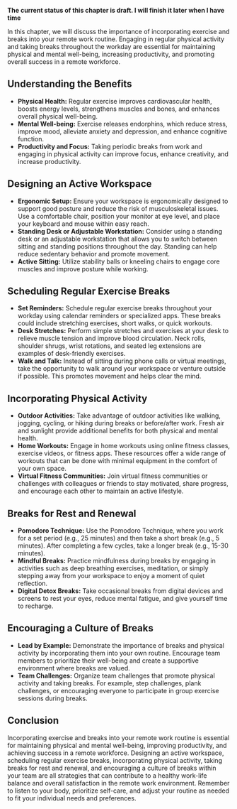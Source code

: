 **The current status of this chapter is draft. I will finish it later when I have time**

In this chapter, we will discuss the importance of incorporating exercise and breaks into your remote work routine. Engaging in regular physical activity and taking breaks throughout the workday are essential for maintaining physical and mental well-being, increasing productivity, and promoting overall success in a remote workforce.

Understanding the Benefits
--------------------------

* **Physical Health:** Regular exercise improves cardiovascular health, boosts energy levels, strengthens muscles and bones, and enhances overall physical well-being.
* **Mental Well-being:** Exercise releases endorphins, which reduce stress, improve mood, alleviate anxiety and depression, and enhance cognitive function.
* **Productivity and Focus:** Taking periodic breaks from work and engaging in physical activity can improve focus, enhance creativity, and increase productivity.

Designing an Active Workspace
-----------------------------

* **Ergonomic Setup:** Ensure your workspace is ergonomically designed to support good posture and reduce the risk of musculoskeletal issues. Use a comfortable chair, position your monitor at eye level, and place your keyboard and mouse within easy reach.
* **Standing Desk or Adjustable Workstation:** Consider using a standing desk or an adjustable workstation that allows you to switch between sitting and standing positions throughout the day. Standing can help reduce sedentary behavior and promote movement.
* **Active Sitting:** Utilize stability balls or kneeling chairs to engage core muscles and improve posture while working.

Scheduling Regular Exercise Breaks
----------------------------------

* **Set Reminders:** Schedule regular exercise breaks throughout your workday using calendar reminders or specialized apps. These breaks could include stretching exercises, short walks, or quick workouts.
* **Desk Stretches:** Perform simple stretches and exercises at your desk to relieve muscle tension and improve blood circulation. Neck rolls, shoulder shrugs, wrist rotations, and seated leg extensions are examples of desk-friendly exercises.
* **Walk and Talk:** Instead of sitting during phone calls or virtual meetings, take the opportunity to walk around your workspace or venture outside if possible. This promotes movement and helps clear the mind.

Incorporating Physical Activity
-------------------------------

* **Outdoor Activities:** Take advantage of outdoor activities like walking, jogging, cycling, or hiking during breaks or before/after work. Fresh air and sunlight provide additional benefits for both physical and mental health.
* **Home Workouts:** Engage in home workouts using online fitness classes, exercise videos, or fitness apps. These resources offer a wide range of workouts that can be done with minimal equipment in the comfort of your own space.
* **Virtual Fitness Communities:** Join virtual fitness communities or challenges with colleagues or friends to stay motivated, share progress, and encourage each other to maintain an active lifestyle.

Breaks for Rest and Renewal
---------------------------

* **Pomodoro Technique:** Use the Pomodoro Technique, where you work for a set period (e.g., 25 minutes) and then take a short break (e.g., 5 minutes). After completing a few cycles, take a longer break (e.g., 15-30 minutes).
* **Mindful Breaks:** Practice mindfulness during breaks by engaging in activities such as deep breathing exercises, meditation, or simply stepping away from your workspace to enjoy a moment of quiet reflection.
* **Digital Detox Breaks:** Take occasional breaks from digital devices and screens to rest your eyes, reduce mental fatigue, and give yourself time to recharge.

Encouraging a Culture of Breaks
-------------------------------

* **Lead by Example:** Demonstrate the importance of breaks and physical activity by incorporating them into your own routine. Encourage team members to prioritize their well-being and create a supportive environment where breaks are valued.
* **Team Challenges:** Organize team challenges that promote physical activity and taking breaks. For example, step challenges, plank challenges, or encouraging everyone to participate in group exercise sessions during breaks.

Conclusion
----------

Incorporating exercise and breaks into your remote work routine is essential for maintaining physical and mental well-being, improving productivity, and achieving success in a remote workforce. Designing an active workspace, scheduling regular exercise breaks, incorporating physical activity, taking breaks for rest and renewal, and encouraging a culture of breaks within your team are all strategies that can contribute to a healthy work-life balance and overall satisfaction in the remote work environment. Remember to listen to your body, prioritize self-care, and adjust your routine as needed to fit your individual needs and preferences.
